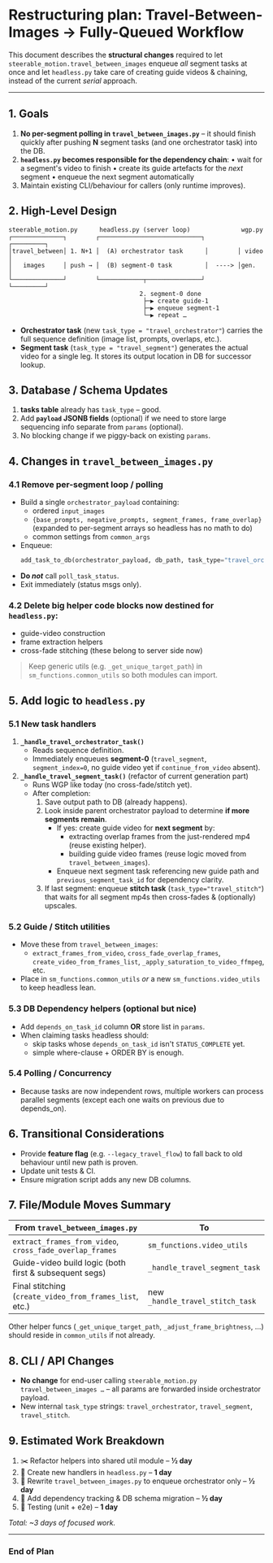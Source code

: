 # Restructuring plan: Travel-Between-Images → Fully-Queued Workflow

This document describes the **structural changes** required to let `steerable_motion.travel_between_images` enqueue _all_ segment tasks at once and let `headless.py` take care of creating guide videos & chaining, instead of the current _serial_ approach.

---

## 1. Goals

1. **No per-segment polling in `travel_between_images.py`**  – it should finish quickly after pushing **N** segment tasks (and one orchestrator task) into the DB.
2. **`headless.py` becomes responsible for the dependency chain**:
   • wait for a segment's video to finish
   • create its guide artefacts for the _next_ segment
   • enqueue the next segment automatically
3. Maintain existing CLI/behaviour for callers (only runtime improves).


## 2. High-Level Design

```
steerable_motion.py      headless.py (server loop)              wgp.py
┌──────────────┐        ┌────────────────────────────┐        ┌─────────┐
│travel_between│ 1. N+1 │  (A) orchestrator task      │        │ video   │
│   images     │ push → │  (B) segment-0 task         │  ----> │gen.     │
└──────────────┘        └────────────┬───────────────┘        └─────────┘
                                    2. segment-0 done
                                     ├─▶ create guide-1
                                     ├─▶ enqueue segment-1
                                     └─▶ repeat …
```

* **Orchestrator task** (new `task_type = "travel_orchestrator"`) carries the full sequence definition (image list, prompts, overlaps, etc.).
* **Segment task** (`task_type = "travel_segment"`) generates the actual video for a single leg.  It stores its output location in DB for successor lookup.


## 3. Database / Schema Updates

1. **tasks table** already has `task_type` – good.
2. Add **`payload` JSONB fields** (optional) if we need to store large sequencing info separate from `params` (optional).
3. No blocking change if we piggy-back on existing `params`.


## 4. Changes in `travel_between_images.py`

### 4.1  Remove per-segment loop / polling
* Build a single `orchestrator_payload` containing:
  * ordered `input_images`
  * `{base_prompts, negative_prompts, segment_frames, frame_overlap}` (expanded to per-segment arrays so headless has no math to do)
  * common settings from `common_args`
* Enqueue:
  ```python
  add_task_to_db(orchestrator_payload, db_path, task_type="travel_orchestrator")
  ```
* **Do _not_** call `poll_task_status`.
* Exit immediately (status msgs only).

### 4.2  Delete big helper code blocks now destined for `headless.py`:
* guide-video construction
* frame extraction helpers
* cross-fade stitching (these belong to server side now)

> Keep generic utils (e.g. `_get_unique_target_path`) in `sm_functions.common_utils` so both modules can import.


## 5. Add logic to `headless.py`

### 5.1  New task handlers
1. **`_handle_travel_orchestrator_task()`**
   * Reads sequence definition.
   * Immediately enqueues **segment-0** (`travel_segment`, `segment_index=0`, no guide video yet if `continue_from_video` absent).
2. **`_handle_travel_segment_task()`**  (refactor of current generation part)
   * Runs WGP like today (no cross-fade/stitch yet).
   * After completion:
     1. Save output path to DB (already happens).
     2. Look inside parent orchestrator payload to determine **if more segments remain**.
        * If yes: create guide video for **next segment** by:
          * extracting overlap frames from the just-rendered mp4 (reuse existing helper).
          * building guide video frames (reuse logic moved from `travel_between_images`).
        * Enqueue next segment task referencing new guide path and `previous_segment_task_id` for dependency clarity.
     3. If last segment: enqueue **stitch task** (`task_type="travel_stitch"`) that waits for all segment mp4s then cross-fades & (optionally) upscales.

### 5.2  Guide / Stitch utilities
* Move these from `travel_between_images`:
  * `extract_frames_from_video`, `cross_fade_overlap_frames`, `create_video_from_frames_list`, `_apply_saturation_to_video_ffmpeg`, etc.
* Place in `sm_functions.common_utils` _or_ a new `sm_functions.video_utils` to keep headless lean.

### 5.3  DB Dependency helpers (optional but nice)
* Add `depends_on_task_id` column **OR** store list in `params`.
* When claiming tasks headless should:
  * skip tasks whose `depends_on_task_id` isn't `STATUS_COMPLETE` yet.
  * simple where-clause + ORDER BY is enough.

### 5.4  Polling / Concurrency
* Because tasks are now independent rows, multiple workers can process parallel segments (except each one waits on previous due to depends_on).


## 6. Transitional Considerations

* Provide **feature flag** (e.g. `--legacy_travel_flow`) to fall back to old behaviour until new path is proven.
* Update unit tests & CI.
* Ensure migration script adds any new DB columns.


## 7. File/Module Moves Summary

| From `travel_between_images.py`                        | To                                |
|--------------------------------------------------------|------------------------------------|
| `extract_frames_from_video`, `cross_fade_overlap_frames` | `sm_functions.video_utils`         |
| Guide-video build logic (both first & subsequent segs) | `_handle_travel_segment_task`      |
| Final stitching (`create_video_from_frames_list`, etc.)| new `_handle_travel_stitch_task`   |

Other helper funcs (`_get_unique_target_path`, `_adjust_frame_brightness`, …) should reside in `common_utils` if not already.


## 8. CLI / API Changes

* **No change** for end-user calling `steerable_motion.py travel_between_images …` – all params are forwarded inside orchestrator payload.
* New internal `task_type` strings: `travel_orchestrator`, `travel_segment`, `travel_stitch`.


## 9. Estimated Work Breakdown

1. ✂️ Refactor helpers into shared util module – **½ day**
2. 📝 Create new handlers in `headless.py` – **1 day**
3. 🔄 Rewrite `travel_between_images.py` to enqueue orchestrator only – **½ day**
4. 🔗 Add dependency tracking & DB schema migration – **½ day**
5. 🧪 Testing (unit + e2e) – **1 day**

_Total: ~3 days of focused work._

---

### End of Plan 